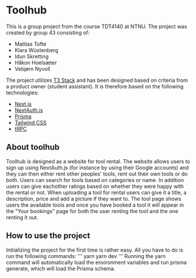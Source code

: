 # Toolhub

This is a group project from the course TDT4140 at NTNU. The project was created by group 43 consisting of:
- Mattias Tofte
- Klara Wüstenberg
- Idun Skretting
- Håkon Hoelsæter
- Vebjørn Nyvoll

The project utilizes [T3 Stack](https://create.t3.gg/) and has been designed based on criteria from a product owner (student assistant). It is therefore based on the following technologies:
- [Next.js](https://nextjs.org)
- [NextAuth.js](https://next-auth.js.org)
- [Prisma](https://prisma.io)
- [Tailwind CSS](https://tailwindcss.com)
- [tRPC](https://trpc.io)
## About toolhub
Toolhub is designed as a website for tool rental. The website allows users to sign up using NextAuth.js (for instance by using their Google accounts) and they can then either rent other peoples' tools, rent out their own tools or do both. 
Users can search for tools based on categories or name. 
In addition users can give eachother ratings based on whether they were happy with the rental or not. 
When uploading a tool for rental users can give it a title, a description, price and add a picture if they want to. 
The tool page shows users the available tools and once you have booked a tool it will appear in the "Your bookings" page for both the user renting the tool and the one renting it out.


## How to use the project

Intiializing the project for the first time is rather easy. All you have to do is run the following commands:
'''
yarn
yarn dev
'''
Running the yarn command will automatically load the environment variables and run prisma generate, which will load the Prisma schema.
